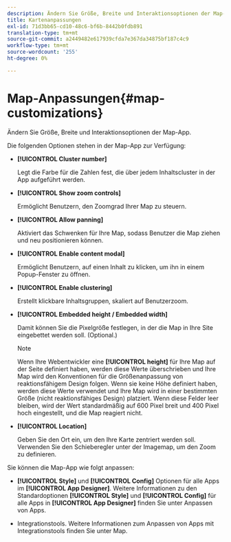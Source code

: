 ```yaml
---
description: Ändern Sie Größe, Breite und Interaktionsoptionen der Map-App.
title: Kartenanpassungen
exl-id: 71d3bb65-cd10-48c6-bf6b-8442b0fdb891
translation-type: tm+mt
source-git-commit: a2449482e617939cfda7e367da34875bf187c4c9
workflow-type: tm+mt
source-wordcount: '255'
ht-degree: 0%

---
```


# Map-Anpassungen{#map-customizations}

Ändern Sie Größe, Breite und Interaktionsoptionen der Map-App.



Die folgenden Optionen stehen in der Map-App zur Verfügung:

* **[!UICONTROL Cluster number]**

   Legt die Farbe für die Zahlen fest, die über jedem Inhaltscluster in der App aufgeführt werden.

* **[!UICONTROL Show zoom controls]**

   Ermöglicht Benutzern, den Zoomgrad Ihrer Map zu steuern.

* **[!UICONTROL Allow panning]**

   Aktiviert das Schwenken für Ihre Map, sodass Benutzer die Map ziehen und neu positionieren können.

* **[!UICONTROL Enable content modal]**

   Ermöglicht Benutzern, auf einen Inhalt zu klicken, um ihn in einem Popup-Fenster zu öffnen.

* **[!UICONTROL Enable clustering]**

   Erstellt klickbare Inhaltsgruppen, skaliert auf Benutzerzoom.

* **[!UICONTROL Embedded height / Embedded width]**

   Damit können Sie die Pixelgröße festlegen, in der die Map in Ihre Site eingebettet werden soll. (Optional.)

   >[!NOTE]
   >
   >Wenn Ihre Webentwickler eine **[!UICONTROL height]** für Ihre Map auf der Seite definiert haben, werden diese Werte überschrieben und Ihre Map wird den Konventionen für die Größenanpassung von reaktionsfähigem Design folgen. Wenn sie keine Höhe definiert haben, werden diese Werte verwendet und Ihre Map wird in einer bestimmten Größe (nicht reaktionsfähiges Design) platziert. Wenn diese Felder leer bleiben, wird der Wert standardmäßig auf 600 Pixel breit und 400 Pixel hoch eingestellt, und die Map reagiert nicht.

* **[!UICONTROL Location]**

   Geben Sie den Ort ein, um den Ihre Karte zentriert werden soll. Verwenden Sie den Schieberegler unter der Imagemap, um den Zoom zu definieren.

Sie können die Map-App wie folgt anpassen:

* **[!UICONTROL Style]** und  **[!UICONTROL Config]** Optionen für alle Apps im  **[!UICONTROL App Designer]**. Weitere Informationen zu den Standardoptionen **[!UICONTROL Style]** und **[!UICONTROL Config]** für alle Apps in **[!UICONTROL App Designer]** finden Sie unter Anpassen von Apps.

* Integrationstools. Weitere Informationen zum Anpassen von Apps mit Integrationstools finden Sie unter Map.
